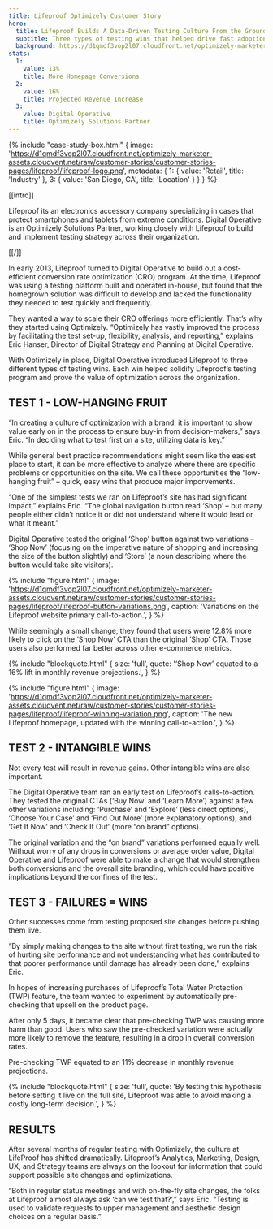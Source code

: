 ```yaml
---
title: Lifeproof Optimizely Customer Story
hero:
  title: Lifeproof Builds A Data-Driven Testing Culture From the Ground Up
  subtitle: Three types of testing wins that helped drive fast adoption of optimization
  background: https://d1qmdf3vop2l07.cloudfront.net/optimizely-marketer-assets.cloudvent.net/raw/customer-stories/customer-stories-pages/lifeproof/lifeproof-hero.png
stats:
  1:
    value: 13%
    title: More Homepage Conversions
  2:
    value: 16%
    title: Projected Revenue Increase
  3:
    value: Digital Operative
    title: Optimizely Solutions Partner
---
```

{% include "case-study-box.html"
  {
    image: 'https://d1qmdf3vop2l07.cloudfront.net/optimizely-marketer-assets.cloudvent.net/raw/customer-stories/customer-stories-pages/lifeproof/lifeproof-logo.png',
    metadata: {
      1: {
        value: 'Retail',
        title: 'Industry'
      },
      3: {
        value: 'San Diego, CA',
        title: 'Location'
      }
    }
  }
%}

[[intro]]

Lifeproof its an electronics accessory company specializing in cases that protect smartphones and tablets from extreme conditions. Digital Operative is an Optimizely Solutions Partner, working closely with Lifeproof to build and implement testing strategy across their organization.

[[/]]

In early 2013, Lifeproof turned to Digital Operative to build out a cost-efficient conversion rate optimization (CRO) program. At the time, Lifeproof was using a testing platform built and operated in-house, but found that the homegrown solution was difficult to develop and lacked the functionality they needed to test quickly and frequently. 

They wanted a way to scale their CRO offerings more efficiently. That’s why they started using Optimizely. “Optimizely has vastly improved the process by facilitating the test set-up, flexibility, analysis, and reporting,” explains Eric Hanser, Director of Digital Strategy and Planning at Digital Operative. 

With Optimizely in place, Digital Operative introduced Lifeproof to three different types of testing wins. Each win helped solidify Lifeproof’s testing program and prove the value of optimization across the organization.

## TEST 1 - LOW-HANGING FRUIT

“In creating a culture of optimization with a brand, it is important to show value early on in the process to ensure buy-in from decision-makers,” says Eric. “In deciding what to test first on a site, utilizing data is key.” 

While general best practice recommendations might seem like the easiest place to start, it can be more effective to analyze where there are specific problems or opportunities on the site. We call these opportunities the “low-hanging fruit” – quick, easy wins that produce major imporvements. 

“One of the simplest tests we ran on Lifeproof’s site has had significant impact,” explains Eric. “The global navigation button read ‘Shop’ – but many people either didn’t notice it or did not understand where it would lead or what it meant.”

Digital Operative tested the original ‘Shop’ button against two variations – ‘Shop Now’ (focusing on the imperative nature of shopping and increasing the size of the button slightly) and ‘Store’ (a noun describing where the button would take site visitors). 

{% include "figure.html"
  {
    image: 'https://d1qmdf3vop2l07.cloudfront.net/optimizely-marketer-assets.cloudvent.net/raw/customer-stories/customer-stories-pages/lifeproof/lifeproof-button-variations.png',
    caption: 'Variations on the Lifeproof website primary call-to-action.',
  }
%}

While seemingly a small change, they found that users were 12.8% more likely to click on the ‘Shop Now’ CTA than the original ‘Shop’ CTA. Those users also performed far better across other e-commerce metrics.

{% include "blockquote.html"
  {
    size: 'full',
    quote: '‘Shop Now’ equated to a 16% lift in monthly revenue projections.',
  }
%}

{% include "figure.html"
  {
    image: 'https://d1qmdf3vop2l07.cloudfront.net/optimizely-marketer-assets.cloudvent.net/raw/customer-stories/customer-stories-pages/lifeproof/lifeproof-winning-variation.png',
    caption: 'The new Lifeproof homepage, updated with the winning call-to-action.',
  }
%}

## TEST 2 - INTANGIBLE WINS

Not every test will result in revenue gains. Other intangible wins are also important. 

The Digital Operative team ran an early test on Lifeproof’s calls-to-action. They tested the original CTAs (‘Buy Now’ and ‘Learn More’) against a few other variations including: ‘Purchase’ and ‘Explore’ (less direct options), ‘Choose Your Case’ and ‘Find Out More’ (more explanatory options), and ‘Get It Now’ and ‘Check It Out’ (more “on brand” options). 

The original variation and the “on brand” variations performed equally well. Without worry of any drops in conversions or average order value, Digital Operative and Lifeproof were able to make a change that would strengthen both conversions and the overall site branding, which could have positive implications beyond the confines of the test.

## TEST 3 - FAILURES = WINS

Other successes come from testing proposed site changes before pushing them live. 

“By simply making changes to the site without first testing, we run the risk of hurting site performance and not understanding what has contributed to that poorer performance until damage has already been done,” explains Eric. 

In hopes of increasing purchases of Lifeproof’s Total Water Protection (TWP) feature, the team wanted to experiment by automatically pre-checking that upsell on the product page. 

After only 5 days, it became clear that pre-checking TWP was causing more harm than good. Users who saw the pre-checked variation were actually more likely to remove the feature, resulting in a drop in overall conversion rates. 

Pre-checking TWP equated to an 11% decrease in monthly revenue projections. 

{% include "blockquote.html"
  {
    size: 'full',
    quote: 'By testing this hypothesis before setting it live on the full site, Lifeproof was able to avoid making a costly long-term decision.',
  }
%}

## RESULTS

After several months of regular testing with Optimizely, the culture at LifeProof has shifted dramatically. Lifeproof’s Analytics, Marketing, Design, UX, and Strategy teams are always on the lookout for information that could support possible site changes and optimizations. 

“Both in regular status meetings and with on-the-fly site changes, the folks at Lifeproof almost always ask ‘can we test that?’,” says Eric. “Testing is used to validate requests to upper management and aesthetic design choices on a regular basis.” 


